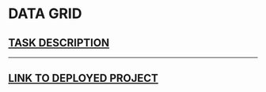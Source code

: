 # DATA GRID

## [TASK DESCRIPTION](https://github.com/rolling-scopes-school/tasks/blob/master/tasks/datagrid.md)

<hr>

## [LINK TO DEPLOYED PROJECT](https://datagrid-murat.netlify.app)

